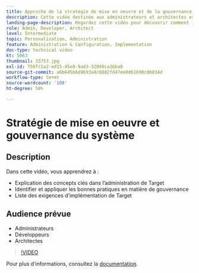 ```yaml
---
title: Approche de la stratégie de mise en oeuvre et de la gouvernance du système
description: Cette vidéo destinée aux administrateurs et architectes explique en détail les concepts clés de lʼadministration et de la mise en œuvre dʼAdobe Target. Regardez cette vidéo pour découvrir comment identifier et appliquer les bonnes pratiques de gouvernance et répertorier les exigences en matière de mise en œuvre de Target.
landing-page-description: Regardez cette vidéo pour découvrir comment identifier et appliquer les bonnes pratiques de gouvernance et répertorier les exigences en matière de mise en œuvre de Target.
role: Admin, Developer, Architect
level: Intermediate
topic: Personalization, Administration
feature: Administration & Configuration, Implementation
doc-type: technical video
kt: 5063
thumbnail: 33753.jpg
exl-id: 750fc1a2-ed15-45e8-9ad3-32049ca36ba8
source-git-commit: a6b645b6d9693a4c8882fd47ee0d61698c0b834d
workflow-type: tm+mt
source-wordcount: '108'
ht-degree: 50%

---
```


# Stratégie de mise en oeuvre et gouvernance du système

## Description

Dans cette vidéo, vous apprendrez à :

* Explication des concepts clés dans l’administration de Target
* Identifier et appliquer les bonnes pratiques en matière de gouvernance
* Liste des exigences d’implémentation de Target

## Audience prévue

* Administrateurs
* Développeurs
* Architectes

>[!VIDEO](https://video.tv.adobe.com/v/33753/?quality=12)

Pour plus d’informations, consultez la [documentation](https://experienceleague.adobe.com/docs/target/using/administer/administrating-target.html?lang=en).
